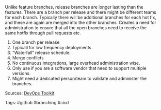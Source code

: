 
Unlike feature branches, release branches are longer lasting than the features. There are a branch per release and there might be different teams for each branch.
Typically there will be additional branches for each hot fix, and these are again are merged into the other branches. Creates a need for administration to ensure that 
all the open branches need to receive the same hotfix through pull requests etc.

1. One branch per release
2. Typicall for low frequency deployments
3. "Waterfall" release schedule.
4. Merge conflicts
5. No continuous integrations, large overhead administration wise.
6. Only use if you are a software vendor that need to support multiple versions.
7. Might need a dedicated person/team to validate and administer the branches.


Sources: [DevOps Toolkit](https://youtu.be/U_IFGpJDbeU?t=504)

Tags: #github #branching #cicd 